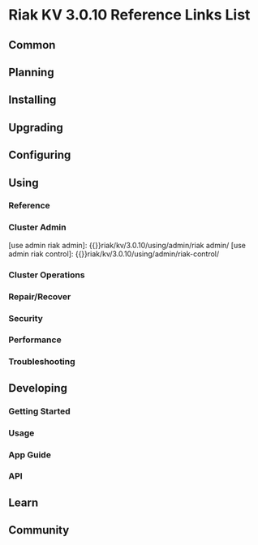
# Riak KV 3.0.10 Reference Links List


## Common

[downloads]: {{<baseurl>}}riak/kv/3.0.10/downloads/
[install index]: {{<baseurl>}}riak/kv/3.0.10/setup/installing
[upgrade index]: {{<baseurl>}}riak/kv/3.0.10/upgrading
[plan index]: {{<baseurl>}}riak/kv/3.0.10/planning
[config index]: {{<baseurl>}}riak/kv/3.0.10/using/configuring/
[config reference]: {{<baseurl>}}riak/kv/3.0.10/configuring/reference/
[manage index]: {{<baseurl>}}riak/kv/3.0.10/using/managing
[performance index]: {{<baseurl>}}riak/kv/3.0.10/using/performance
[glossary vnode]: {{<baseurl>}}riak/kv/3.0.10/learn/glossary/#vnode
[contact basho]: https://www.tiot.jp/en/about-us/contact-us/


## Planning

[plan index]: {{<baseurl>}}riak/kv/3.0.10/setup/planning
[plan start]: {{<baseurl>}}riak/kv/3.0.10/setup/planning/start
[plan backend]: {{<baseurl>}}riak/kv/3.0.10/setup/planning/backend
[plan backend bitcask]: {{<baseurl>}}riak/kv/3.0.10/setup/planning/backend/bitcask
[plan backend leveldb]: {{<baseurl>}}riak/kv/3.0.10/setup/planning/backend/leveldb
[plan backend leveled]: {{<baseurl>}}riak/kv/3.0.10/setup/planning/backend/leveled
[plan backend memory]: {{<baseurl>}}riak/kv/3.0.10/setup/planning/backend/memory
[plan backend multi]: {{<baseurl>}}riak/kv/3.0.10/setup/planning/backend/multi
[plan cluster capacity]: {{<baseurl>}}riak/kv/3.0.10/setup/planning/cluster-capacity
[plan bitcask capacity]: {{<baseurl>}}riak/kv/3.0.10/setup/planning/bitcask-capacity-calc
[plan best practices]: {{<baseurl>}}riak/kv/3.0.10/setup/planning/best-practices
[plan future]: {{<baseurl>}}riak/kv/3.0.10/setup/planning/future


## Installing

[install index]: {{<baseurl>}}riak/kv/3.0.10/setup/installing
[install aws]: {{<baseurl>}}riak/kv/3.0.10/setup/installing/amazon-web-services
[install debian & ubuntu]: {{<baseurl>}}riak/kv/3.0.10/setup/installing/debian-ubuntu
[install freebsd]: {{<baseurl>}}riak/kv/3.0.10/setup/installing/freebsd
[install mac osx]: {{<baseurl>}}riak/kv/3.0.10/setup/installing/mac-osx
[install rhel & centos]: {{<baseurl>}}riak/kv/3.0.10/setup/installing/rhel-centos
[install smartos]: {{<baseurl>}}riak/kv/3.0.10/setup/installing/smartos
[install solaris]: {{<baseurl>}}riak/kv/3.0.10/setup/installing/solaris
[install suse]: {{<baseurl>}}riak/kv/3.0.10/setup/installing/suse
[install windows azure]: {{<baseurl>}}riak/kv/3.0.10/setup/installing/windows-azure

[install source index]: {{<baseurl>}}riak/kv/3.0.10/setup/installing/source
[install source erlang]: {{<baseurl>}}riak/kv/3.0.10/setup/installing/source/erlang
[install source jvm]: {{<baseurl>}}riak/kv/3.0.10/setup/installing/source/jvm

[install verify]: {{<baseurl>}}riak/kv/3.0.10/setup/installing/verify


## Upgrading

[upgrade index]: {{<baseurl>}}riak/kv/3.0.10/setup/upgrading
[upgrade checklist]: {{<baseurl>}}riak/kv/3.0.10/setup/upgrading/checklist
[upgrade version]: {{<baseurl>}}riak/kv/3.0.10/setup/upgrading/version
[upgrade cluster]: {{<baseurl>}}riak/kv/3.0.10/setup/upgrading/cluster
[upgrade mdc]: {{<baseurl>}}riak/kv/3.0.10/setup/upgrading/multi-datacenter
[upgrade downgrade]: {{<baseurl>}}riak/kv/3.0.10/setup/downgrade


## Configuring

[config index]: {{<baseurl>}}riak/kv/3.0.10/configuring
[config basic]: {{<baseurl>}}riak/kv/3.0.10/configuring/basic
[config backend]: {{<baseurl>}}riak/kv/3.0.10/configuring/backend
[config manage]: {{<baseurl>}}riak/kv/3.0.10/configuring/managing
[config reference]: {{<baseurl>}}riak/kv/3.0.10/configuring/reference/
[config strong consistency]: {{<baseurl>}}riak/kv/3.0.10/configuring/strong-consistency
[config load balance]: {{<baseurl>}}riak/kv/3.0.10/configuring/load-balancing-proxy
[config mapreduce]: {{<baseurl>}}riak/kv/3.0.10/configuring/mapreduce
[config search]: {{<baseurl>}}riak/kv/3.0.10/configuring/search/

[config v3 mdc]: {{<baseurl>}}riak/kv/3.0.10/configuring/v3-multi-datacenter
[config v3 nat]: {{<baseurl>}}riak/kv/3.0.10/configuring/v3-multi-datacenter/nat
[config v3 quickstart]: {{<baseurl>}}riak/kv/3.0.10/configuring/v3-multi-datacenter/quick-start
[config v3 ssl]: {{<baseurl>}}riak/kv/3.0.10/configuring/v3-multi-datacenter/ssl

[config v2 mdc]: {{<baseurl>}}riak/kv/3.0.10/configuring/v2-multi-datacenter
[config v2 nat]: {{<baseurl>}}riak/kv/3.0.10/configuring/v2-multi-datacenter/nat
[config v2 quickstart]: {{<baseurl>}}riak/kv/3.0.10/configuring/v2-multi-datacenter/quick-start
[config v2 ssl]: {{<baseurl>}}riak/kv/3.0.10/configuring/v2-multi-datacenter/ssl



## Using

[use index]: {{<baseurl>}}riak/kv/3.0.10/using/
[use admin commands]: {{<baseurl>}}riak/kv/3.0.10/using/cluster-admin-commands
[use running cluster]: {{<baseurl>}}riak/kv/3.0.10/using/running-a-cluster

### Reference

[use ref custom code]: {{<baseurl>}}riak/kv/3.0.10/using/reference/custom-code
[use ref handoff]: {{<baseurl>}}riak/kv/3.0.10/using/reference/handoff
[use ref monitoring]: {{<baseurl>}}riak/kv/3.0.10/using/reference/statistics-monitoring
[use ref search]: {{<baseurl>}}riak/kv/3.0.10/using/reference/search
[use ref 2i]: {{<baseurl>}}riak/kv/3.0.10/using/reference/secondary-indexes
[use ref snmp]: {{<baseurl>}}riak/kv/3.0.10/using/reference/snmp
[use ref strong consistency]: {{<baseurl>}}riak/kv/3.0.10/using/reference/strong-consistency
[use ref jmx]: {{<baseurl>}}riak/kv/3.0.10/using/reference/jmx
[use ref obj del]: {{<baseurl>}}riak/kv/3.0.10/using/reference/object-deletion/
[use ref v3 mdc]: {{<baseurl>}}riak/kv/3.0.10/using/reference/v3-multi-datacenter
[use ref v2 mdc]: {{<baseurl>}}riak/kv/3.0.10/using/reference/v2-multi-datacenter

### Cluster Admin

[use admin index]: {{<baseurl>}}riak/kv/3.0.10/using/admin/
[use admin commands]: {{<baseurl>}}riak/kv/3.0.10/using/admin/commands/
[use admin riak cli]: {{<baseurl>}}riak/kv/3.0.10/using/admin/riak-cli/
[use admin riak admin]: {{<baseurl>}}riak/kv/3.0.10/using/admin/riak admin/
[use admin riak control]: {{<baseurl>}}riak/kv/3.0.10/using/admin/riak-control/

### Cluster Operations

[cluster ops add remove node]: {{<baseurl>}}riak/kv/3.0.10/using/cluster-operations/adding-removing-nodes
[cluster ops inspect node]: {{<baseurl>}}riak/kv/3.0.10/using/cluster-operations/inspecting-node
[cluster ops change info]: {{<baseurl>}}riak/kv/3.0.10/using/cluster-operations/changing-cluster-info
[cluster ops load balance]: {{<baseurl>}}riak/kv/3.0.10/configuring/load-balancing-proxy
[cluster ops bucket types]: {{<baseurl>}}riak/kv/3.0.10/using/cluster-operations/bucket-types
[cluster ops handoff]: {{<baseurl>}}riak/kv/3.0.10/using/cluster-operations/handoff
[cluster ops log]: {{<baseurl>}}riak/kv/3.0.10/using/cluster-operations/logging
[cluster ops obj del]: {{<baseurl>}}riak/kv/3.0.10/using/reference/object-deletion
[cluster ops backup]: {{<baseurl>}}riak/kv/3.0.10/using/cluster-operations/backing-up
[cluster ops mdc]: {{<baseurl>}}riak/kv/3.0.10/using/cluster-operations/v3-multi-datacenter
[cluster ops strong consistency]: {{<baseurl>}}riak/kv/3.0.10/using/cluster-operations/strong-consistency
[cluster ops 2i]: {{<baseurl>}}riak/kv/3.0.10/using/reference/secondary-indexes
[cluster ops v3 mdc]: {{<baseurl>}}riak/kv/3.0.10/using/cluster-operations/v3-multi-datacenter
[cluster ops v2 mdc]: {{<baseurl>}}riak/kv/3.0.10/using/cluster-operations/v2-multi-datacenter

### Repair/Recover

[repair recover index]: {{<baseurl>}}riak/kv/3.0.10/using/repair-recovery
[repair recover index]: {{<baseurl>}}riak/kv/3.0.10/using/repair-recovery/failure-recovery/

### Security

[security index]: {{<baseurl>}}riak/kv/3.0.10/using/security/
[security basics]: {{<baseurl>}}riak/kv/3.0.10/using/security/basics
[security managing]: {{<baseurl>}}riak/kv/3.0.10/using/security/managing-sources/

### Performance

[perf index]: {{<baseurl>}}riak/kv/3.0.10/using/performance/
[perf benchmark]: {{<baseurl>}}riak/kv/3.0.10/using/performance/benchmarking
[perf open files]: {{<baseurl>}}riak/kv/3.0.10/using/performance/open-files-limit/
[perf erlang]: {{<baseurl>}}riak/kv/3.0.10/using/performance/erlang
[perf aws]: {{<baseurl>}}riak/kv/3.0.10/using/performance/amazon-web-services
[perf latency checklist]: {{<baseurl>}}riak/kv/3.0.10/using/performance/latency-reduction

### Troubleshooting

[troubleshoot http]: {{<baseurl>}}riak/kv/3.0.10/using/troubleshooting/http-204


## Developing

[dev index]: {{<baseurl>}}riak/kv/3.0.10/developing
[dev client libraries]: {{<baseurl>}}riak/kv/3.0.10/developing/client-libraries
[dev data model]: {{<baseurl>}}riak/kv/3.0.10/developing/data-modeling
[dev data types]: {{<baseurl>}}riak/kv/3.0.10/developing/data-types
[dev kv model]: {{<baseurl>}}riak/kv/3.0.10/developing/key-value-modeling

### Getting Started

[getting started]: {{<baseurl>}}riak/kv/3.0.10/developing/getting-started
[getting started java]: {{<baseurl>}}riak/kv/3.0.10/developing/getting-started/java
[getting started ruby]: {{<baseurl>}}riak/kv/3.0.10/developing/getting-started/ruby
[getting started python]: {{<baseurl>}}riak/kv/3.0.10/developing/getting-started/python
[getting started php]: {{<baseurl>}}riak/kv/3.0.10/developing/getting-started/php
[getting started csharp]: {{<baseurl>}}riak/kv/3.0.10/developing/getting-started/csharp
[getting started nodejs]: {{<baseurl>}}riak/kv/3.0.10/developing/getting-started/nodejs
[getting started erlang]: {{<baseurl>}}riak/kv/3.0.10/developing/getting-started/erlang
[getting started golang]: {{<baseurl>}}riak/kv/3.0.10/developing/getting-started/golang

[obj model java]: {{<baseurl>}}riak/kv/3.0.10/developing/getting-started/java/object-modeling
[obj model ruby]: {{<baseurl>}}riak/kv/3.0.10/developing/getting-started/ruby/object-modeling
[obj model python]: {{<baseurl>}}riak/kv/3.0.10/developing/getting-started/python/object-modeling
[obj model csharp]: {{<baseurl>}}riak/kv/3.0.10/developing/getting-started/csharp/object-modeling
[obj model nodejs]: {{<baseurl>}}riak/kv/3.0.10/developing/getting-started/nodejs/object-modeling
[obj model erlang]: {{<baseurl>}}riak/kv/3.0.10/developing/getting-started/erlang/object-modeling
[obj model golang]: {{<baseurl>}}riak/kv/3.0.10/developing/getting-started/golang/object-modeling

### Usage

[usage index]: {{<baseurl>}}riak/kv/3.0.10/developing/usage
[usage bucket types]: {{<baseurl>}}riak/kv/3.0.10/developing/usage/bucket-types
[usage commit hooks]: {{<baseurl>}}riak/kv/3.0.10/developing/usage/commit-hooks
[usage conflict resolution]: {{<baseurl>}}riak/kv/3.0.10/developing/usage/conflict-resolution
[usage content types]: {{<baseurl>}}riak/kv/3.0.10/developing/usage/content-types
[usage create objects]: {{<baseurl>}}riak/kv/3.0.10/developing/usage/creating-objects
[usage custom extractors]: {{<baseurl>}}riak/kv/3.0.10/developing/usage/custom-extractors
[usage delete objects]: {{<baseurl>}}riak/kv/3.0.10/developing/usage/deleting-objects
[usage mapreduce]: {{<baseurl>}}riak/kv/3.0.10/developing/usage/mapreduce
[usage search]: {{<baseurl>}}riak/kv/3.0.10/developing/usage/search
[usage search schema]: {{<baseurl>}}riak/kv/3.0.10/developing/usage/search-schemas
[usage search data types]: {{<baseurl>}}riak/kv/3.0.10/developing/usage/searching-data-types
[usage 2i]: {{<baseurl>}}riak/kv/3.0.10/developing/usage/secondary-indexes
[usage update objects]: {{<baseurl>}}riak/kv/3.0.10/developing/usage/updating-objects

### App Guide

[apps mapreduce]: {{<baseurl>}}riak/kv/3.0.10/developing/app-guide/advanced-mapreduce
[apps replication properties]: {{<baseurl>}}riak/kv/3.0.10/developing/app-guide/replication-properties
[apps strong consistency]: {{<baseurl>}}riak/kv/3.0.10/developing/app-guide/strong-consistency

### API

[dev api backend]: {{<baseurl>}}riak/kv/3.0.10/developing/api/backend
[dev api http]: {{<baseurl>}}riak/kv/3.0.10/developing/api/http
[dev api http status]: {{<baseurl>}}riak/kv/3.0.10/developing/api/http/status
[dev api pbc]: {{<baseurl>}}riak/kv/3.0.10/developing/api/protocol-buffers/


## Learn

[learn new nosql]: {{<baseurl>}}riak/kv/learn/new-to-nosql
[learn use cases]: {{<baseurl>}}riak/kv/learn/use-cases
[learn why riak]: {{<baseurl>}}riak/kv/learn/why-riak-kv

[glossary]: {{<baseurl>}}riak/kv/3.0.10/learn/glossary/
[glossary aae]: {{<baseurl>}}riak/kv/3.0.10/learn/glossary/#active-anti-entropy-aae
[glossary read rep]: {{<baseurl>}}riak/kv/3.0.10/learn/glossary/#read-repair
[glossary vnode]: {{<baseurl>}}riak/kv/3.0.10/learn/glossary/#vnode

[concept aae]: {{<baseurl>}}riak/kv/3.0.10/learn/concepts/active-anti-entropy/
[concept buckets]: {{<baseurl>}}riak/kv/3.0.10/learn/concepts/buckets
[concept cap neg]: {{<baseurl>}}riak/kv/3.0.10/learn/concepts/capability-negotiation
[concept causal context]: {{<baseurl>}}riak/kv/3.0.10/learn/concepts/causal-context
[concept clusters]: {{<baseurl>}}riak/kv/3.0.10/learn/concepts/clusters/
[concept crdts]: {{<baseurl>}}riak/kv/3.0.10/learn/concepts/crdts
[concept eventual consistency]: {{<baseurl>}}riak/kv/3.0.10/learn/concepts/eventual-consistency
[concept keys objects]: {{<baseurl>}}riak/kv/3.0.10/learn/concepts/keys-and-objects
[concept replication]: {{<baseurl>}}riak/kv/3.0.10/learn/concepts/replication
[concept strong consistency]: {{<baseurl>}}riak/kv/3.0.10/using/reference/strong-consistency
[concept vnodes]: {{<baseurl>}}riak/kv/3.0.10/learn/concepts/vnodes



## Community

[community]: {{<baseurl>}}community
[community projects]: {{<baseurl>}}community/projects
[reporting bugs]: {{<baseurl>}}community/reporting-bugs
[taishi]: {{<baseurl>}}community/taishi






